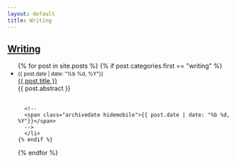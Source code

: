 ```yaml
---
layout: default
title: Writing
---
```

## [Writing]({{page.url}})
<div class="postcontent archive">
  <ul class="archive">
  {% for post in site.posts %}
    {% if post.categories.first == "writing"  %}
      <li>
      <small>{{ post.date | date: "%b %d, %Y"}}</small> <br>
      <a href="{{ post.url }}"> {{ post.title }}</a>  <br>   
          {{ post.abstract }} <br><br>
          
      <!--
      <span class="archivedate hidemobile">{{ post.date | date: "%b %d, %Y"}}</span>
      -->
      </li>
    {% endif %}
  {% endfor %}
  </ul>
</div>
